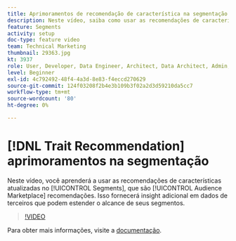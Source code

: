 ```yaml
---
title: Aprimoramentos de recomendação de característica na segmentação
description: Neste vídeo, saiba como usar as recomendações de características atualizadas em Segmentos, que são recomendações do Audience Marketplace. Obtenha insight adicionais em dados de terceiros que possam estender o alcance de seus segmentos.
feature: Segments
activity: setup
doc-type: feature video
team: Technical Marketing
thumbnail: 29363.jpg
kt: 3937
role: User, Developer, Data Engineer, Architect, Data Architect, Admin, Leader
level: Beginner
exl-id: 4c792492-48f4-4a3d-8e83-f4eccd270629
source-git-commit: 124f03208f2b4e3b109b3f02a2d3d59210da5cc7
workflow-type: tm+mt
source-wordcount: '80'
ht-degree: 0%

---
```


# [!DNL Trait Recommendation] aprimoramentos na segmentação

Neste vídeo, você aprenderá a usar as recomendações de características atualizadas no [!UICONTROL Segments], que são [!UICONTROL Audience Marketplace] recomendações. Isso fornecerá insight adicional em dados de terceiros que podem estender o alcance de seus segmentos.

>[!VIDEO](https://video.tv.adobe.com/v/32755/?quality=12&captions=por_br)

Para obter mais informações, visite a [documentação](https://experienceleague.adobe.com/docs/audience-manager/user-guide/features/segments/trait-recommendations.html?lang=pt-BR).
